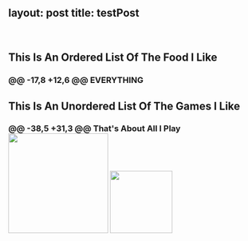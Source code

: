 layout: post
title:  testPost
---
<html>
<head>
<title>
</title>
 <br>
 <h2>This Is An Ordered List Of The Food I Like</h2>
<h3>
@@ -17,8 +12,6 @@ EVERYTHING
</li>
</ol>
</h3>
</head>
<body>
<h2>This Is An Unordered List Of The Games I Like</h2>
<h3>
<!--This Starts An Unordered List-->
@@ -38,5 +31,3 @@ That's About All I Play
 <img src="http://vignette1.wikia.nocookie.net/adventuretimewithfinnandjake/images/c/c2/Pokemon-logo.jpg/revision/latest?cb=20130307192515" width="200px"/>
 
 <img src="http://vignette1.wikia.nocookie.net/rocketleague/images/3/32/Rocket_League_Logo.png/revision/latest?cb=20150611180530" width="125px"/>
</body>
</html>
